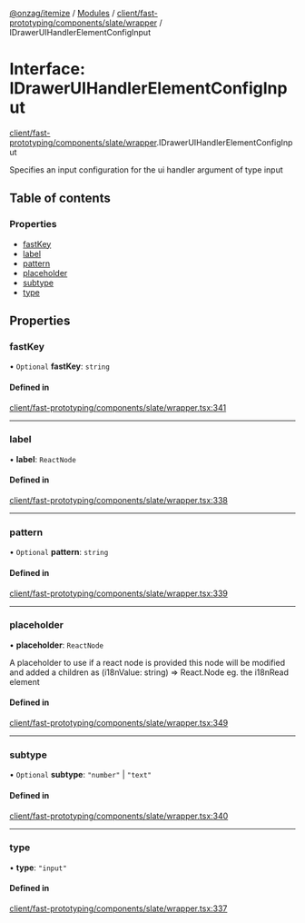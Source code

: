 [@onzag/itemize](../README.md) / [Modules](../modules.md) / [client/fast-prototyping/components/slate/wrapper](../modules/client_fast_prototyping_components_slate_wrapper.md) / IDrawerUIHandlerElementConfigInput

# Interface: IDrawerUIHandlerElementConfigInput

[client/fast-prototyping/components/slate/wrapper](../modules/client_fast_prototyping_components_slate_wrapper.md).IDrawerUIHandlerElementConfigInput

Specifies an input configuration for the ui handler argument
of type input

## Table of contents

### Properties

- [fastKey](client_fast_prototyping_components_slate_wrapper.IDrawerUIHandlerElementConfigInput.md#fastkey)
- [label](client_fast_prototyping_components_slate_wrapper.IDrawerUIHandlerElementConfigInput.md#label)
- [pattern](client_fast_prototyping_components_slate_wrapper.IDrawerUIHandlerElementConfigInput.md#pattern)
- [placeholder](client_fast_prototyping_components_slate_wrapper.IDrawerUIHandlerElementConfigInput.md#placeholder)
- [subtype](client_fast_prototyping_components_slate_wrapper.IDrawerUIHandlerElementConfigInput.md#subtype)
- [type](client_fast_prototyping_components_slate_wrapper.IDrawerUIHandlerElementConfigInput.md#type)

## Properties

### fastKey

• `Optional` **fastKey**: `string`

#### Defined in

[client/fast-prototyping/components/slate/wrapper.tsx:341](https://github.com/onzag/itemize/blob/f2db74a5/client/fast-prototyping/components/slate/wrapper.tsx#L341)

___

### label

• **label**: `ReactNode`

#### Defined in

[client/fast-prototyping/components/slate/wrapper.tsx:338](https://github.com/onzag/itemize/blob/f2db74a5/client/fast-prototyping/components/slate/wrapper.tsx#L338)

___

### pattern

• `Optional` **pattern**: `string`

#### Defined in

[client/fast-prototyping/components/slate/wrapper.tsx:339](https://github.com/onzag/itemize/blob/f2db74a5/client/fast-prototyping/components/slate/wrapper.tsx#L339)

___

### placeholder

• **placeholder**: `ReactNode`

A placeholder to use
if a react node is provided this node will be modified
and added a children as (i18nValue: string) => React.Node
eg. the i18nRead element

#### Defined in

[client/fast-prototyping/components/slate/wrapper.tsx:349](https://github.com/onzag/itemize/blob/f2db74a5/client/fast-prototyping/components/slate/wrapper.tsx#L349)

___

### subtype

• `Optional` **subtype**: ``"number"`` \| ``"text"``

#### Defined in

[client/fast-prototyping/components/slate/wrapper.tsx:340](https://github.com/onzag/itemize/blob/f2db74a5/client/fast-prototyping/components/slate/wrapper.tsx#L340)

___

### type

• **type**: ``"input"``

#### Defined in

[client/fast-prototyping/components/slate/wrapper.tsx:337](https://github.com/onzag/itemize/blob/f2db74a5/client/fast-prototyping/components/slate/wrapper.tsx#L337)
